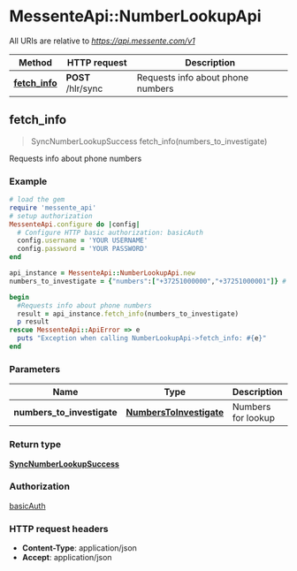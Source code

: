 # MessenteApi::NumberLookupApi

All URIs are relative to *https://api.messente.com/v1*

Method | HTTP request | Description
------------- | ------------- | -------------
[**fetch_info**](NumberLookupApi.md#fetch_info) | **POST** /hlr/sync | Requests info about phone numbers



## fetch_info

> SyncNumberLookupSuccess fetch_info(numbers_to_investigate)

Requests info about phone numbers

### Example

```ruby
# load the gem
require 'messente_api'
# setup authorization
MessenteApi.configure do |config|
  # Configure HTTP basic authorization: basicAuth
  config.username = 'YOUR USERNAME'
  config.password = 'YOUR PASSWORD'
end

api_instance = MessenteApi::NumberLookupApi.new
numbers_to_investigate = {"numbers":["+37251000000","+37251000001"]} # NumbersToInvestigate | Numbers for lookup

begin
  #Requests info about phone numbers
  result = api_instance.fetch_info(numbers_to_investigate)
  p result
rescue MessenteApi::ApiError => e
  puts "Exception when calling NumberLookupApi->fetch_info: #{e}"
end
```

### Parameters


Name | Type | Description  | Notes
------------- | ------------- | ------------- | -------------
 **numbers_to_investigate** | [**NumbersToInvestigate**](NumbersToInvestigate.md)| Numbers for lookup | 

### Return type

[**SyncNumberLookupSuccess**](SyncNumberLookupSuccess.md)

### Authorization

[basicAuth](../README.md#basicAuth)

### HTTP request headers

- **Content-Type**: application/json
- **Accept**: application/json

